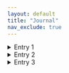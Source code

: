 ```yaml
---
layout: default
title: "Journal"
nav_exclude: true
---
```


<details>
  <summary>Entry 1</summary>
  <h1>The reclaiming of Undermountain</h1>
  <p> This journal will tell the great tale of adventurers venturing deep into the Undermountain to reclaim the homeland of the Clan Melairkyn </p>
  <p> Written by: Svenn Silveraxe </p>
  <p> 1492, Mithrall Hall </p>
</details>

<details>
  <summary>Entry 2</summary>
  <h2>Journey to Waterdeep</h2>
  <p> We meet a caravan of merchants who sell dubious, exotic wares. </p>
  <p> All these expensive wares are too much for us, we just want to continue one. </p>
  <p> Couple of miles onward we find a hurt merchant who cries out for help. He seems to be lightly injured, but fine otherwise. He tells us that he has been robbed by a bunch of bandits and needs our help to get his stuff back, promising to pay us in return. We decide to help him out. He lead us to a bandits hideout, where the bandits were lying in wait for us, because that crooked, "merchant“ was part of them! </p>
  <p> They didn't stand a chance against the mighty heroes of Mitrhall Hall. </p>
  <p> Here is to hoping the rest of the journey is uneventful. </p>
</details>

<details>
  <summary>Entry 3</summary>
  <h1>Entering the Undermountain</h1>
  <p>  </p>
  <p>  </p>
  <p>  </p>
</details>
